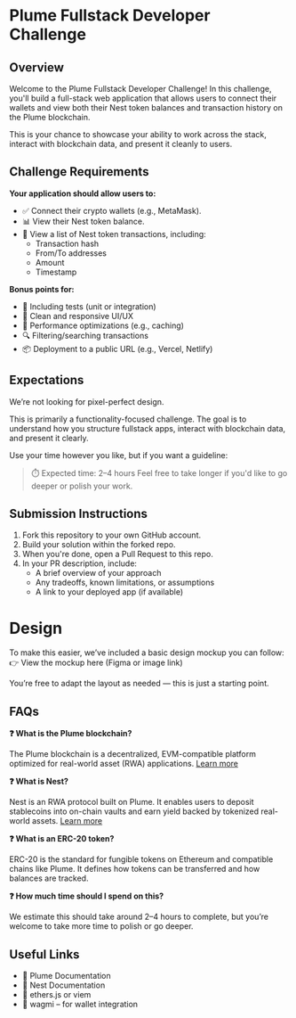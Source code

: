 # Plume Fullstack Developer Challenge

## Overview

Welcome to the Plume Fullstack Developer Challenge!
In this challenge, you'll build a full-stack web application that allows users to connect their wallets and view both their Nest token balances and transaction history on the Plume blockchain.

This is your chance to showcase your ability to work across the stack, interact with blockchain data, and present it cleanly to users.

## Challenge Requirements

**Your application should allow users to:**
- ✅ Connect their crypto wallets (e.g., MetaMask).
- 📊 View their Nest token balance.
- 🧾 View a list of Nest token transactions, including:
  - Transaction hash
  - From/To addresses
  - Amount
  - Timestamp

**Bonus points for:**
- 🧪 Including tests (unit or integration)
- 🎨 Clean and responsive UI/UX
- 🚀 Performance optimizations (e.g., caching)
- 🔍 Filtering/searching transactions
- 📦 Deployment to a public URL (e.g., Vercel, Netlify)

## Expectations

We’re not looking for pixel-perfect design.

This is primarily a functionality-focused challenge. The goal is to understand how you structure fullstack apps, interact with blockchain data, and present it clearly.

Use your time however you like, but if you want a guideline:

> ⏱️ Expected time: 2–4 hours
> Feel free to take longer if you'd like to go deeper or polish your work.

## Submission Instructions
1. Fork this repository to your own GitHub account.
2. Build your solution within the forked repo.
3. When you're done, open a Pull Request to this repo.
4. In your PR description, include:
   - A brief overview of your approach
   - Any tradeoffs, known limitations, or assumptions
   - A link to your deployed app (if available)

# Design
To make this easier, we’ve included a basic design mockup you can follow:
👉 View the mockup here (Figma or image link)

You’re free to adapt the layout as needed — this is just a starting point.

## FAQs

**❓ What is the Plume blockchain?**

The Plume blockchain is a decentralized, EVM-compatible platform optimized for real-world asset (RWA) applications. [Learn more](https://docs.plume.org/)

**❓ What is Nest?**

Nest is an RWA protocol built on Plume. It enables users to deposit stablecoins into on-chain vaults and earn yield backed by tokenized real-world assets. [Learn more](https://docs.nest.credit/)

**❓ What is an ERC-20 token?**

ERC-20 is the standard for fungible tokens on Ethereum and compatible chains like Plume. It defines how tokens can be transferred and how balances are tracked.

**❓ How much time should I spend on this?**

We estimate this should take around 2–4 hours to complete, but you’re welcome to take more time to polish or go deeper.

## Useful Links

- 🔗 Plume Documentation
- 🔗 Nest Documentation
- 🔗 ethers.js or viem
- 🔗 wagmi – for wallet integration
